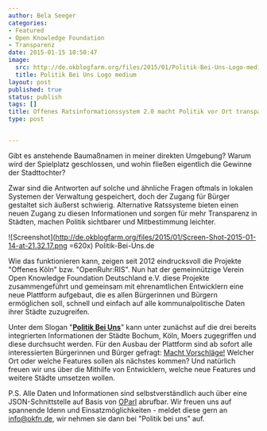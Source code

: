 ```yaml
---
author: Bela Seeger
categories:
- Featured
- Open Knowledge Foundation
- Transparenz
date: 2015-01-15 10:50:47
image:
  src: http://de.okblogfarm.org/files/2015/01/Politik-Bei-Uns-Logo-medium.png
  title: Politik Bei Uns Logo medium
layout: post
published: true
status: publish
tags: []
title: Offenes Ratsinformationssystem 2.0 macht Politik vor Ort transparenter
type: post


---
```


Gibt es anstehende Baumaßnamen in meiner direkten Umgebung? Warum wird der Spielplatz geschlossen, und wohin fließen eigentlich die Gewinne der Stadttochter?

Zwar sind die Antworten auf solche und ähnliche Fragen oftmals in lokalen Systemen der Verwaltung gespeichert, doch der Zugang für Bürger gestaltet sich äußerst schwierig. Alternative Ratssysteme bieten einen neuen Zugang zu diesen Informationen und sorgen für mehr Transparenz in Städten, machen Politik sichtbarer und Mitbestimmung leichter.

![Screenshot](http://de.okblogfarm.org/files/2015/01/Screen-Shot-2015-01-14-at-21.32.17.png =620x) Politik-Bei-Uns.de

Wie das funktionieren kann, zeigen seit 2012 eindrucksvoll die Projekte "Offenes Köln" bzw. "OpenRuhr:RIS". Nun hat der gemeinnützige Verein Open Knowledge Foundation Deutschland e.V. diese Projekte zusammengeführt und gemeinsam mit ehrenamtlichen Entwicklern eine neue Plattform aufgebaut, die es allen Bürgerinnen und Bürgern ermöglichen soll, schnell und einfach auf alle kommunalpolitische Daten ihrer Städte zuzugreifen.

Unter dem Slogan "[**Politik Bei Uns**](https://politik-bei-uns.de/)" kann unter zunächst auf die drei bereits integrierten Informationen der Städte Bochum, Köln, Moers zugegriffen und diese durchsucht werden. Für den Ausbau der Plattform sind ab sofort alle interessierten Bürgerinnen und Bürger gefragt: [Macht Vorschläge!](https://politik-bei-uns.uservoice.com/) Welcher Ort oder welche Features sollen als nächstes kommen? Und natürlich freuen wir uns über die Mithilfe von Entwicklern, welche neue Features und weitere Städte umsetzen wollen.

P.S. Alle Daten und Informationen sind selbstverständlich auch über eine JSON-Schnittstelle auf Basis von [OParl](http://oparl.org/) abrufbar. Wir freuen uns auf spannende Idenn und Einsatzmöglichkeiten - meldet diese gern an info@okfn.de, wir nehmen sie dann bei "Politik bei uns" auf.

 